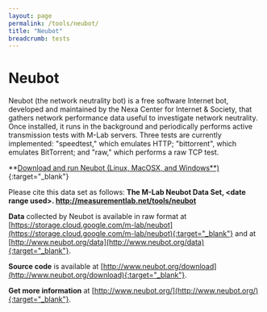 ```yaml
---
layout: page
permalink: /tools/neubot/
title: "Neubot"
breadcrumb: tests
---
```


# Neubot

Neubot (the network neutrality bot) is a free software Internet bot, developed and maintained by the Nexa Center for Internet & Society, that gathers network performance data useful to investigate network neutrality. Once installed, it runs in the background and periodically performs active transmission tests with M-Lab servers. Three tests are currently implemented: "speedtest," which emulates HTTP; "bittorrent", which emulates BitTorrent; and "raw," which performs a raw TCP test.

**[Download and run Neubot (Linux, MacOSX, and Windows**)](http://www.neubot.org/neubot-install-guide){:target="_blank"}

Please cite this data set as follows: **The M-Lab Neubot Data Set, &lt;date range used&gt;. http://measurementlab.net/tools/neubot**

**Data** collected by Neubot is available in raw format at [https://storage.cloud.google.com/m-lab/neubot](https://storage.cloud.google.com/m-lab/neubot){:target="_blank"} and at [http://www.neubot.org/data](http://www.neubot.org/data){:target="_blank"}.

**Source code** is available at [http://www.neubot.org/download](http://www.neubot.org/download){:target="_blank"}.

**Get more information** at [http://www.neubot.org/](http://www.neubot.org/){:target="_blank"}.